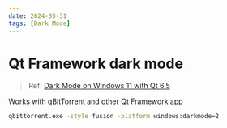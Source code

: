 ```yaml
---
date: 2024-05-31
tags: [Dark Mode]
---
```


# Qt Framework dark mode

> Ref: [Dark Mode on Windows 11 with Qt 6.5](https://www.qt.io/blog/dark-mode-on-windows-11-with-qt-6.5)

Works with qBitTorrent and other Qt Framework app

```sh
qbittorrent.exe -style fusion -platform windows:darkmode=2
```

